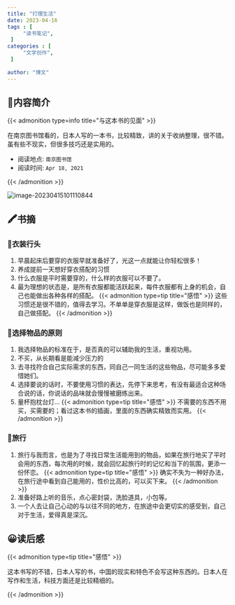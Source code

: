 ```yaml
---
title: "打理生活"
date: 2023-04-16
tags : [                                    
     "读书笔记",
 ]
categories : [                              
     "文学创作",
 ]
 
author: "博文" 
---
```


## 📜**内容简介**

{{< admonition type=info title="与这本书的见面"  >}}

 在南京图书馆看的，日本人写的一本书，比较精致，讲的关于收纳整理，很不错。虽有些不现实，但很多技巧还是实用的。

- 阅读地点: `南京图书馆`
- 阅读时间: `Apr 18, 2021`

{{< /admonition >}}

![image-20230415101110844](/读书笔记/20230416102012.png)

## 🖍️书摘

### 📄衣装行头

1. 早晨起床后要穿的衣服早就准备好了，光这一点就能让你轻松很多！
2. 养成提前一天想好穿衣搭配的习惯 
3. 什么衣服是平时需要穿的，什么样的衣服可以不要了。
4. 最为理想的状态是，是所有衣服都能活跃起来，每件衣服都有上身的机会，自己也能做出各种各样的搭配。
   {{< admonition type=tip title="感悟"  >}}
    这些习惯还是很不错的，值得去学习。不单单是穿衣服是这样，做饭也是同样的，自己做搭配。
   {{< /admonition >}}


### 📄选择物品的原则

1. 我选择物品的标准在于，是否真的可以辅助我的生活，重视功用。
2. 不买，从长期看是能减少压力的 
3. 去寻找符合自己实际需求的东西，同自己一同生活的这些物品，尽可能多多爱惜她们。 
4. 选择要说的话时，不要使用习惯的表达，先停下来思考，有没有最适合这种场合说的话，你说话的品味就会慢慢被磨练出来。
5. 量杯抱枕台灯...
   {{< admonition type=tip title="感悟"  >}}
不需要的东西不用买，买需要的；看过这本书的插画，里面的东西确实精致而实用。
   {{< /admonition >}}

 ### 📄旅行
1. 旅行与我而言，也是为了寻找日常生活能用到的物品，如果在旅行地买了平时会用的东西，每次用的时候，就会回忆起旅行时的记忆和当下的氛围，更添一份怀恋。
  {{< admonition type=tip title="感悟"  >}}
确实不失为一种好办法，在旅行途中看到自己能用的，性价比高的，可以买下来。
   {{< /admonition >}}
2. 准备好路上听的音乐，点心密封袋，洗脸道具，小包等。
3. 一个人去让自己心动的与以往不同的地方，在旅途中会更切实的感受到，自己对于生活，爱得真是深沉。

## 😀读后感

{{< admonition type=tip title="感悟"  >}}

这本书写的不错，日本人写的书，中国的现实和特色不会写这种东西的。日本人在写作和生活，科技方面还是比较精细的。

{{< /admonition >}}

